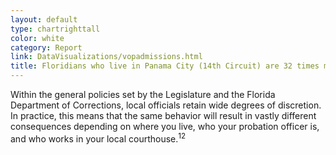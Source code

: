```yaml
---
layout: default
type: chartrighttall
color: white
category: Report
link: DataVisualizations/vopadmissions.html
title: Floridians who live in Panama City (14th Circuit) are 32 times more likely to be sent to prison for a VOP than Floridians in Palm Beach (15th Circuit).
---
```

Within the general policies set by the Legislature and the Florida
Department of Corrections, local officials retain wide degrees of
discretion. In practice, this means that the same behavior
will result in vastly different consequences depending on where you live,
who your probation officer is, and who works in your local courthouse.<sup>12</sup>

